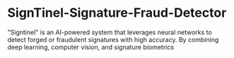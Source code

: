 # SignTinel-Signature-Fraud-Detector
"Signtinel" is an AI-powered system that leverages neural networks to detect forged or fraudulent signatures with high accuracy. By combining deep learning, computer vision, and signature biometrics
